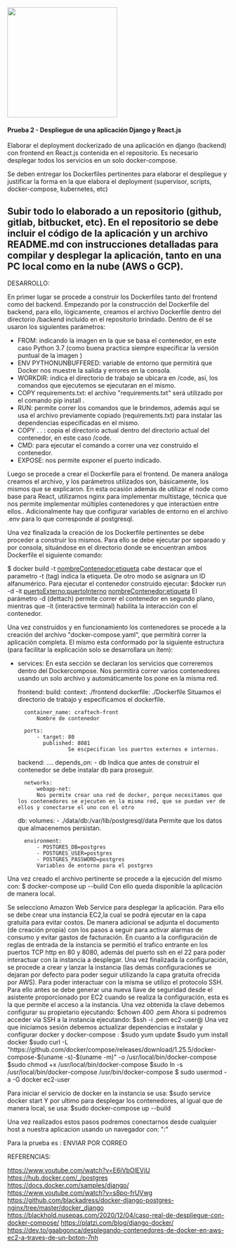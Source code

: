 <img src="https://i.ibb.co/VM5MzBT/craftech-logo3.png=150x" width="250" height="250">

#### Prueba 2 - Despliegue de una aplicación Django y React.js

Elaborar el deployment dockerizado de una aplicación en django (backend) con frontend en React.js contenida en el repositorio. Es necesario desplegar todos los servicios en un solo docker-compose.

Se deben entregar los Dockerfiles pertinentes para elaborar el despliegue y justificar la forma en la que elabora el deployment (supervisor, scripts, docker-compose, kubernetes, etc)

Subir todo lo elaborado a un repositorio (github, gitlab, bitbucket, etc). En el repositorio se debe incluir el código de la aplicación  y un archivo README.md con instrucciones detalladas para compilar y desplegar la aplicación, tanto en una PC local como en la nube (AWS o GCP).
---------------------------------------------------------------
DESARROLLO:


En primer lugar se procede a construir los Dockerfiles tanto del frontend como del backend.
Empezando por la construcción del Dockerfile del backend, para ello, lógicamente, creamos el archivo Dockerfile dentro del directorio /backend incluido en el repositorio brindado. Dentro de él se usaron los siguientes parámetros: 
- FROM: indicando la imagen en la que se basa el contenedor, en este caso Python 3.7 (como buena practica siempre especificar la versión puntual de la imagen )
- ENV PYTHONUNBUFFERED: variable de entorno que permitirá que Docker nos muestre la salida y errores en la consola.
- WORKDIR: indica el directorio de trabajo se ubicara en /code, así, los comandos que ejecutemos se ejecutaran en el mismo.
- COPY requirements.txt:  el archivo "requirements.txt" será utilizado por el comando pip install .
- RUN: permite correr los comandos que le brindemos, además aquí se usa el archivo previamente copiado (requirements.txt) para instalar las dependencias especificadas en el mismo. 
- COPY . . : copia el directorio actual dentro del directorio actual del contenedor, en este caso /code.
- CMD: para ejecutar el comando a correr una vez construido el contenedor.
- EXPOSE: nos permite exponer el puerto indicado.

Luego se procede a crear el Dockerfile para el frontend. De manera análoga creamos el archivo, y los parámetros utilizados son, básicamente, los  mismos que se explicaron. En esta ocasión además de utilizar el node como base para React, utilizamos nginx para implementar multistage, técnica que nos permite implementar múltiples contenedores y que interactúen entre ellos.. 
Adicionalmente hay que configurar variables de entorno en el archivo .env para lo que corresponde al postgresql.

Una vez finalizada la creación de los Dockerfile pertinentes se debe proceder a construir los mismos. Para ello se debe ejecutar por separado y por consola, situándose en el directorio donde se encuentran ambos Dockerfile el siguiente comando:

$ docker build -t <nombreContenedor:etiqueta>
cabe destacar que el parametro -t (tag) indica la etiqueta. De otro modo se asignara un ID alfanumérico.
Para ejecutar el contenedor construido ejecutar:
$docker run -d -it <puertoExterno:puertoInterno> <nombreContenedor:etiqueta>
El parámetro -d (dettach) permite correr el contenedor en segundo plano, mientras que -it (interactive terminal) habilita la interacción con el contenedor.

Una vez construidos y en funcionamiento los contenedores se procede a la creación del archivo "docker-compose.yaml", que permitirá correr la aplicación completa. El mismo esta conformado por la siguiente estructura (para facilitar la explicación solo se desarrollara un ítem):

- services: 
    En esta sección se declaran los servicios que correremos dentro del Dockercompose. Nos permitirá correr varios contenedores usando un solo archivo y automáticamente los pone en la misma red.

    frontend:
        build:
            context: ./frontend
            dockerfile: ./Dockerfile
            Situamos el directorio de trabajo y especificamos el dockerfile.

        container_name: craftech-front
            Nombre de contenedor

        ports: 
            - target: 80
              published: 8081
                      Se escpecifican los puertos externos e internos.

    backend:
    ....
       depends_on:
            - db
        Indica que antes de construir el contenedor se debe instalar db para proseguir.

        networks: 
            webapp-net: 
            Nos permite crear una red de docker, porque necesitamos que los contenedores se ejecuten en la misma red, que se puedan ver de ellos y conectarse el uno con el otro

    db:
        volumes:
            - ./data/db:/var/lib/postgresql/data
        Permite que los datos que almacenemos persistan.

        environment:
            - POSTGRES_DB=postgres
            - POSTGRES_USER=postgres
            - POSTGRES_PASSWORD=postgres
            Variables de entorno para el postgres


Una vez creado el archivo pertinente se procede a la ejecución del mismo con:
$ docker-compose up --build
Con ello queda disponible la aplicación de manera local.

Se selecciono Amazon Web Service para desplegar la aplicación. Para ello se debe crear una instancia EC2,la cual se podrá ejecutar en la capa gratuita para evitar costos. De manera adicional se adjunta el documento (de creación propia) con los pasos a seguir para activar alarmas de consumo y evitar gastos de facturación. En cuanto a la configuración de reglas de entrada  de la instancia se permitió el trafico entrante en  los puertos TCP http en 80 y 8080, además del puerto ssh en el 22 para poder interactuar con la instancia a desplegar. Una vez finalizada la configuración, se procede a crear y lanzar la instancia (las demás configuraciones se dejaran por defecto para poder seguir utilizando la capa gratuita ofrecida por AWS). 
Para poder interactuar con la misma se utilizo el protocolo SSH. Para ello antes se debe generar una nueva llave de seguridad desde el asistente proporcionado por EC2 cuando se realiza la configuración, esta es la que permite el acceso a la instancia. Una vez obtenida la clave debemos configurar su propietario ejecutando: 
$chown 400 <claveObtenida>.pem
Ahora si podremos acceder vía SSH a la instancia ejecutando:
$ssh -i <claveObtenida>.pem ec2-user@<ipInstancia>
Una vez que iniciamos sesión debemos actualizar dependencias  e instalar y configurar docker y docker-compose :
$sudo yum update
$sudo yum install docker
$sudo curl -L "https://github.com/docker/compose/releases/download/1.25.5/docker-compose-$(uname -s)-$(uname -m)" -o /usr/local/bin/docker-compose
$sudo chmod +x /usr/local/bin/docker-compose
$sudo ln -s /usr/local/bin/docker-compose /usr/bin/docker-compose
$ sudo usermod -a -G docker ec2-user

Para iniciar el servicio de docker en la instancia se usa:
$sudo service docker start
Y por ultimo para desplegar los contenedores, al igual que de manera local, se usa:
$sudo docker-compose up --build

Una vez realizados estos pasos podremos conectarnos desde cualquier host a nuestra aplicacion usando un navegador con:
"<ipInstancia>:<puertoExterno>"

Para la prueba es : ENVIAR POR CORREO

REFERENCIAS:

https://www.youtube.com/watch?v=E6jVbOlEVjU
https://hub.docker.com/_/postgres
https://docs.docker.com/samples/django/
https://www.youtube.com/watch?v=s8po-frUVwg     
https://github.com/blackadress/docker-django-postgres-nginx/tree/master/docker_django
https://blackhold.nusepas.com/2020/12/04/caso-real-de-despliegue-con-docker-compose/
https://platzi.com/blog/django-docker/
https://dev.to/gaabgonca/desplegando-contenedores-de-docker-en-aws-ec2-a-traves-de-un-boton-7nh